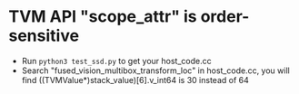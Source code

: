 # TVM API "scope_attr" is order-sensitive
* Run <code>python3 test_ssd.py</code> to get your host_code.cc
* Search "fused_vision_multibox_transform_loc" in host_code.cc, you will find ((TVMValue*)stack_value)[6].v_int64 is 30 instead of 64
